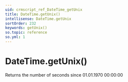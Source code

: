 ```yaml
---
uid: crmscript_ref_DateTime_getUnix
title: DateTime.getUnix()
intellisense: DateTime.getUnix
sortOrder: 232
keywords: getUnix()
so.topic: reference
so.yml: 1
---
```


# DateTime.getUnix()

Returns the number of seconds since 01.01.1970 00:00:00

